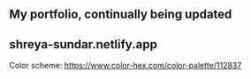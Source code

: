 ## My portfolio, continually being updated

## shreya-sundar.netlify.app

Color scheme: https://www.color-hex.com/color-palette/112837
